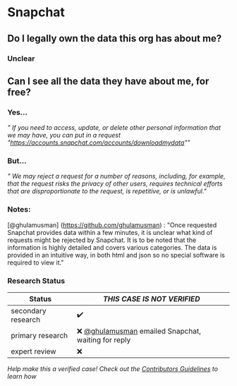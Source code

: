 # Snapchat

## Do I legally own the data this org has about me?
### Unclear


## Can I see all the data they have about me, for free?
### Yes...
_" If you need to access, update, or delete other personal information that we may have, you can put in a request "https://accounts.snapchat.com/accounts/downloadmydata""_

### But...
_" We may reject a request for a number of reasons, including, for example, that the request risks the privacy of other users, requires technical efforts that are disproportionate to the request, is repetitive, or is unlawful."_

### Notes:
[@ghulamusman] (https://github.com/ghulamusman) : "Once requested Snapchat provides data within a few minutes, it is unclear what kind of requests might be rejected by Snapchat. It is to be noted that the information is highly detailed and covers various categories. The data is provided in an intuitive way, in both html and json so no special software is required to view it."

### Research Status

| Status  | *THIS CASE IS NOT VERIFIED* |
| ------------- |------------- |
| secondary research | :heavy_check_mark: |
| primary research | :x: [@ghulamusman](https://github.com/ghulamusman) emailed Snapchat, waiting for reply |
| expert review | :x: |

*Help make this a verified case! Check out the [Contributors Guidelines](https://github.com/samanthaburton/whose_data/blob/master/CONTRIBUTING.md) to learn how*
